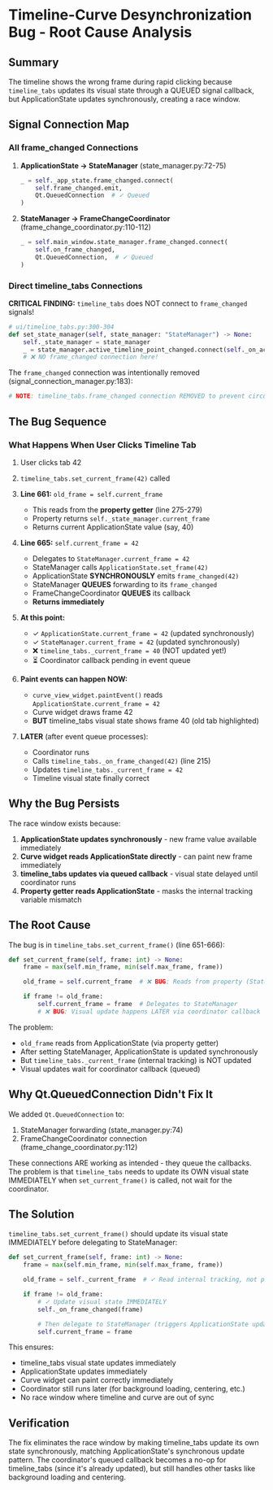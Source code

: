 # Timeline-Curve Desynchronization Bug - Root Cause Analysis

## Summary

The timeline shows the wrong frame during rapid clicking because `timeline_tabs` updates its visual state through a QUEUED signal callback, but ApplicationState updates synchronously, creating a race window.

## Signal Connection Map

### All frame_changed Connections

1. **ApplicationState → StateManager** (state_manager.py:72-75)
   ```python
   _ = self._app_state.frame_changed.connect(
       self.frame_changed.emit,
       Qt.QueuedConnection  # ✓ Queued
   )
   ```

2. **StateManager → FrameChangeCoordinator** (frame_change_coordinator.py:110-112)
   ```python
   _ = self.main_window.state_manager.frame_changed.connect(
       self.on_frame_changed,
       Qt.QueuedConnection,  # ✓ Queued
   )
   ```

### Direct timeline_tabs Connections

**CRITICAL FINDING:** `timeline_tabs` does NOT connect to `frame_changed` signals!

```python
# ui/timeline_tabs.py:300-304
def set_state_manager(self, state_manager: "StateManager") -> None:
    self._state_manager = state_manager
    _ = state_manager.active_timeline_point_changed.connect(self._on_active_timeline_point_changed)
    # ❌ NO frame_changed connection here!
```

The `frame_changed` connection was intentionally removed (signal_connection_manager.py:183):
```python
# NOTE: timeline_tabs.frame_changed connection REMOVED to prevent circular signal flow
```

## The Bug Sequence

### What Happens When User Clicks Timeline Tab

1. User clicks tab 42
2. `timeline_tabs.set_current_frame(42)` called
3. **Line 661:** `old_frame = self.current_frame`
   - This reads from the **property getter** (line 275-279)
   - Property returns `self._state_manager.current_frame`
   - Returns current ApplicationState value (say, 40)

4. **Line 665:** `self.current_frame = 42`
   - Delegates to `StateManager.current_frame = 42`
   - StateManager calls `ApplicationState.set_frame(42)`
   - ApplicationState **SYNCHRONOUSLY** emits `frame_changed(42)`
   - StateManager **QUEUES** forwarding to its `frame_changed`
   - FrameChangeCoordinator **QUEUES** its callback
   - **Returns immediately**

5. **At this point:**
   - ✓ `ApplicationState.current_frame = 42` (updated synchronously)
   - ✓ `StateManager.current_frame = 42` (updated synchronously)
   - ❌ `timeline_tabs._current_frame = 40` (NOT updated yet!)
   - ⏳ Coordinator callback pending in event queue

6. **Paint events can happen NOW:**
   - `curve_view_widget.paintEvent()` reads `ApplicationState.current_frame = 42`
   - Curve widget draws frame 42
   - **BUT** timeline_tabs visual state shows frame 40 (old tab highlighted)

7. **LATER** (after event queue processes):
   - Coordinator runs
   - Calls `timeline_tabs._on_frame_changed(42)` (line 215)
   - Updates `timeline_tabs._current_frame = 42`
   - Timeline visual state finally correct

## Why the Bug Persists

The race window exists because:

1. **ApplicationState updates synchronously** - new frame value available immediately
2. **Curve widget reads ApplicationState directly** - can paint new frame immediately
3. **timeline_tabs updates via queued callback** - visual state delayed until coordinator runs
4. **Property getter reads ApplicationState** - masks the internal tracking variable mismatch

## The Root Cause

The bug is in `timeline_tabs.set_current_frame()` (line 651-666):

```python
def set_current_frame(self, frame: int) -> None:
    frame = max(self.min_frame, min(self.max_frame, frame))

    old_frame = self.current_frame  # ❌ BUG: Reads from property (StateManager/ApplicationState)

    if frame != old_frame:
        self.current_frame = frame  # Delegates to StateManager
        # ❌ BUG: Visual update happens LATER via coordinator callback
```

The problem:
- `old_frame` reads from ApplicationState (via property getter)
- After setting StateManager, ApplicationState is updated synchronously
- But `timeline_tabs._current_frame` (internal tracking) is NOT updated
- Visual updates wait for coordinator callback (queued)

## Why Qt.QueuedConnection Didn't Fix It

We added `Qt.QueuedConnection` to:
1. StateManager forwarding (state_manager.py:74)
2. FrameChangeCoordinator connection (frame_change_coordinator.py:112)

These connections ARE working as intended - they queue the callbacks. The problem is that `timeline_tabs` needs to update its OWN visual state IMMEDIATELY when `set_current_frame()` is called, not wait for the coordinator.

## The Solution

`timeline_tabs.set_current_frame()` should update its visual state IMMEDIATELY before delegating to StateManager:

```python
def set_current_frame(self, frame: int) -> None:
    frame = max(self.min_frame, min(self.max_frame, frame))

    old_frame = self._current_frame  # ✓ Read internal tracking, not property

    if frame != old_frame:
        # ✓ Update visual state IMMEDIATELY
        self._on_frame_changed(frame)

        # Then delegate to StateManager (triggers ApplicationState update)
        self.current_frame = frame
```

This ensures:
- timeline_tabs visual state updates immediately
- ApplicationState updates immediately
- Curve widget can paint correctly immediately
- Coordinator still runs later (for background loading, centering, etc.)
- No race window where timeline and curve are out of sync

## Verification

The fix eliminates the race window by making timeline_tabs update its own state synchronously, matching ApplicationState's synchronous update pattern. The coordinator's queued callback becomes a no-op for timeline_tabs (since it's already updated), but still handles other tasks like background loading and centering.
